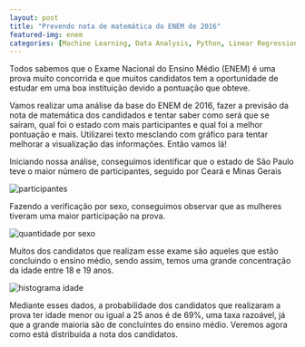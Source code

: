 ```yaml
---
layout: post
title: "Prevendo nota de matemática do ENEM de 2016"
featured-img: enem
categories: [Machine Learning, Data Analysis, Python, Linear Regression, Random Forest]
---
```

Todos sabemos que o Exame Nacional do Ensino Médio (ENEM) é uma prova muito concorrida e que muitos candidatos tem a oportunidade de estudar em uma boa instituição devido a pontuação que obteve. 

Vamos realizar uma análise da base do ENEM de 2016, fazer a previsão da nota de matemática dos candidados e tentar saber como será que se saíram, qual foi o estado com mais participantes e qual foi a melhor pontuação e mais. Utilizarei texto mesclando com gráfico para tentar melhorar a visualização das informações. Então vamos lá!

Iniciando nossa análise, conseguimos identificar que o estado de São Paulo teve o maior número de participantes, seguido por Ceará e Minas Gerais

![participantes](https://dl.dropbox.com/s/t0x9bon85ccu4g2/sg_uf_residencia.png?dl=0)

Fazendo a verificação por sexo, conseguimos observar que as mulheres tiveram uma maior participação na prova.

![quantidade por sexo](https://dl.dropbox.com/s/38z6thk8kcmub79/img2.png?dl=0)

Muitos dos candidatos que realizam esse exame são aqueles que estão concluindo o ensino médio, sendo assim, temos uma grande concentração da idade entre 18 e 19 anos.

![histograma idade](https://dl.dropbox.com/s/8x9chm2rxgmi9a8/histograma-idade.png?dl=0)

Mediante esses dados, a probabilidade dos candidatos que realizaram a prova ter idade menor ou igual a 25 anos é de 69%, uma taxa razoável, já que a grande maioria são de concluíntes do ensino médio. Veremos agora como está distribuída a nota dos candidatos.
